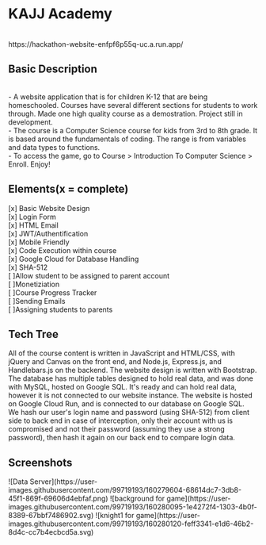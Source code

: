 <h1>KAJJ Academy</h1><br>
https://hackathon-website-enfpf6p55q-uc.a.run.app/<br>
<h2>Basic Description</h2><br>
- A website application that is for children K-12 that are being homeschooled. Courses have several different sections for students to work through. Made one high quality course as a demostration. Project still in development.<br>
- The course is a Computer Science course for kids from 3rd to 8th grade. It is based around the fundamentals of coding. The range is from variables and data types to functions.<br>
- To access the game, go to Course > Introduction To Computer Science > Enroll. Enjoy!<br>

<h2>Elements(x = complete)</h2>
[x] Basic Website Design<br>
[x] Login Form<br>
[x] HTML Email<br>
[x] JWT/Authentification<br>
[x] Mobile Friendly<br>
[x] Code Execution within course<br>
[x] Google Cloud for Database Handling<br>
[x] SHA-512<br>
[ ]Allow student to be assigned to parent account<br>
[ ]Monetiziation<br>
[ ]Course Progress Tracker<br>
[ ]Sending Emails<br>
[ ]Assigning students to parents<br>

<h2>Tech Tree</h2>
All of the course content is written in JavaScript and HTML/CSS, with jQuery and Canvas on the front end, and Node.js, Express.js, and Handlebars.js on the backend. The website design is written with Bootstrap. The database has multiple tables designed to hold real data, and was done with MySQL, hosted on Google SQL. It's ready and can hold real data, however it is not connected to our website instance. The website is hosted on Google Cloud Run, and is connected to our database on Google SQL.<br> 
We hash our user's login name and password (using SHA-512) from client side to back end in case of interception, only their account with us is compromised and not their password (assuming they use a strong password), then hash it again on our back end to compare login data.

<h2>Screenshots</h2>
![Data Server](https://user-images.githubusercontent.com/99719193/160279604-68614dc7-3db8-45f1-869f-69606d4ebfaf.png)
![background for game](https://user-images.githubusercontent.com/99719193/160280095-1e4272f4-1303-4b0f-8389-67bbf7486902.svg)
![knight1 for game](https://user-images.githubusercontent.com/99719193/160280120-feff3341-e1d6-46b2-8d4c-cc7b4ecbcd5a.svg)
